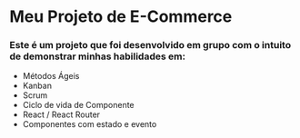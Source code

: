 # Meu Projeto de E-Commerce

### Este é um projeto que foi desenvolvido em grupo com o intuito de demonstrar minhas habilidades em:
<ul>
  <li>Métodos Ágeis</li>
  <li>Kanban</li>
  <li>Scrum</li>
  <li>Ciclo de vida de Componente</li>
  <li>React / React Router</li>
  <li>Componentes com estado e evento</li>
</ul>
